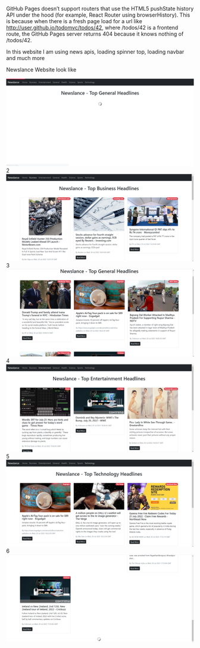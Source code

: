 GitHub Pages doesn’t support routers that use the HTML5 pushState history API under the hood (for example, React Router using browserHistory). This is because when there is a fresh page load for a url like http://user.github.io/todomvc/todos/42, where /todos/42 is a frontend route, the GitHub Pages server returns 404 because it knows nothing of /todos/42. 

In this website I am using news apis, loading spinner top, loading navbar and much more

Newslance Website look like

![alt text](https://github.com/rehmange/newslance/blob/main/1.png?raw=true)
2
![alt text](https://github.com/rehmange/newslance/blob/main/2.png?raw=true)
3
![alt text](https://github.com/rehmange/newslance/blob/main/3.png?raw=true)
4
![alt text](https://github.com/rehmange/newslance/blob/main/4.png?raw=true)
5
![alt text](https://github.com/rehmange/newslance/blob/main/5.png?raw=true)
6
![alt text](https://github.com/rehmange/newslance/blob/main/6.png?raw=true)

